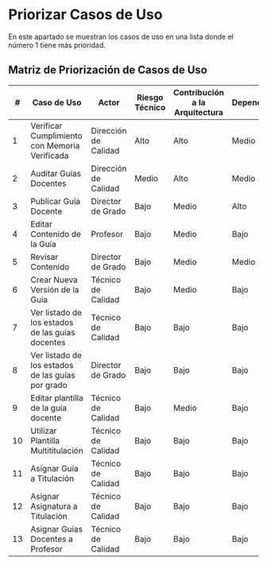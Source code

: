 # Priorizar Casos de Uso
En este apartado se muestran los casos de uso en una lista donde el número 1 tiene más prioridad.

## Matriz de Priorización de Casos de Uso

| **#** | **Caso de Uso**                                     | **Actor**               | **Riesgo Técnico** | **Contribución a la Arquitectura** | **Dependencias** | **Costo/Esfuerzo** | **Valor para el Negocio** | **Visibilidad** | **Prioridad** |
|-------|-----------------------------------------------------|-------------------------|--------------------|-------------------------------------|------------------|---------------------|---------------------------|-----------------|---------------|
| 1     | Verificar Cumplimiento con Memoria Verificada       | Dirección de Calidad    | Alto               | Alto                                | Medio            | Alto                | Alto                      | Alto            | Alta          |
| 2     | Auditar Guías Docentes                              | Dirección de Calidad    | Medio              | Alto                                | Medio            | Alto                | Alto                      | Alto            | Alta          |
| 3     | Publicar Guía Docente                               | Director de Grado       | Bajo               | Medio                               | Alto             | Bajo                | Alto                      | Alto            | Alta          |
| 4     | Editar Contenido de la Guía                         | Profesor                | Bajo               | Medio                               | Bajo             | Medio               | Medio                     | Medio           | Media-Alta    |
| 5     | Revisar Contenido                                   | Director de Grado       | Bajo               | Medio                               | Medio            | Medio               | Medio                     | Medio           | Media-Alta    |
| 6     | Crear Nueva Versión de la Guía                      | Técnico de Calidad      | Bajo               | Medio                               | Bajo             | Medio               | Medio                     | Bajo            | Media         |
| 7     | Ver listado de los estados de las guías docentes    | Técnico de Calidad      | Bajo               | Bajo                                | Bajo             | Bajo                | Medio                     | Medio           | Media         |
| 8     | Ver listado de los estados de las guías por grado   | Director de Grado       | Bajo               | Bajo                                | Bajo             | Bajo                | Medio                     | Medio           | Media         |
| 9     | Editar plantilla de la guía docente                | Técnico de Calidad      | Bajo               | Medio                               | Bajo             | Medio               | Bajo                      | Bajo            | Media         |
| 10    | Utilizar Plantilla Multititulación                  | Técnico de Calidad      | Bajo               | Bajo                                | Bajo             | Bajo                | Bajo                      | Bajo            | Baja          |
| 11    | Asignar Guía a Titulación                           | Técnico de Calidad      | Bajo               | Bajo                                | Bajo             | Bajo                | Bajo                      | Bajo            | Baja          |
| 12    | Asignar Asignatura a Titulación                     | Técnico de Calidad      | Bajo               | Bajo                                | Bajo             | Bajo                | Bajo                      | Bajo            | Baja          |
| 13    | Asignar Guías Docentes a Profesor                   | Técnico de Calidad      | Bajo               | Bajo                                | Bajo             | Bajo                | Bajo                      | Medio           | Baja          |

